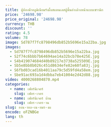 ```yaml
---
title: ตู้ห้องน้ําอลูมิเนียมรังผึ้งสแตนเลสตู้พื้นอ่างล้างหน้าแบบเซรามิก
price: '24698.98'
price_original: '24698.98'
currency: THB
discount: ''
rating: 4.5
volume: 78
image: Sd787f7fc8798496db852b5696e15a22ba.jpg
images:
  - Sd787f7fc8798496db852b5696e15a22ba.jpg
  - S2f74c6bbb7b64694ae14a32bcb78e425E.jpg
  - S4b419074684d40b89217e3738a525509E.jpg
  - Sb5e8bb8b026c451d8634efe82e60fa83j.jpg
  - S6fbd03cad16b4011aa79c5d59fd4a58em.jpg
  - Sbe91ac693a1d4dbba7eb41004e2d42d88.jpg
video: 4000268804870.mp4
categories:
  - name: เฟอร์นิเจอร์
    slug: เฟอร-เจอร
  - name: เฟอร์นิเจอร์ บ้าน
    slug: เฟอร-เจอร-าน
slug: องน-าอล-เน-ยมร-งผ
encode: oFZNBGe
lang: th
---
```

  